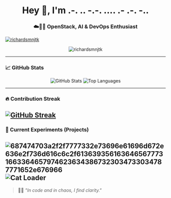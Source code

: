 <h1 align="center">Hey 👋, I'm .-. .. -.-. .... .- .-. -..</h1>
<h3 align="center">☁️🤖🔧 OpenStack, AI & DevOps Enthusiast</h3>

<p align="left"> <a href="https://github.com/ryo-ma/github-profile-trophy"><img src="https://github-profile-trophy.vercel.app/?username=richardsmnjtk" alt="richardsmnjtk" /></a> </p>

<p align="center">
  <img src="https://komarev.com/ghpvc/?username=richardsmnjtk&label=Profile%20views&color=0e75b6&style=flat" alt="richardsmnjtk" />
</p>

---

### 📈 GitHub Stats

<p align="center">
  <img src="https://github-readme-stats.vercel.app/api?username=richardsmnjtk&show_icons=true&locale=en&layout=compact&theme=radicdal" alt="GitHub Stats" />
  <img src="https://github-readme-stats.vercel.app/api/top-langs/?username=richardsmnjtk&show_icons=true&locale=en&layout=compact&theme=radical" alt="Top Languages" />
</p>

---

### 🔥 Contribution Streak

[![GitHub Streak](https://streak-stats.demolab.com?user=richardsmnjtk)](https://git.io/streak-stats)
---

### 🧪 Current Experiments (Projects)

![687474703a2f2f7777332e73696e61696d672e636e2f736d616c6c2f61363935616364656777316633646579746236343867323034733034787771652e676966](https://github.com/user-attachments/assets/711a4696-1f5f-4a04-9345-68a9006b8d70)
![Cat Loader](https://github.com/user-attachments/assets/711a4696-1f5f-4a04-9345-68a9006b8d70)
---

> 🧘‍♂️ _"In code and in chaos, I find clarity."_  

